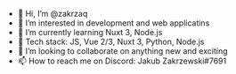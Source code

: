 - 👋 Hi, I’m @zakrzaq
- 👀 I’m interested in development and web applicatins
- 🌱 I’m currently learning Nuxt 3, Node.js
- 💙 Tech stack: JS, Vue 2/3, Nuxt 3, Python, Node.js
- 💞️ I’m looking to collaborate on anything new and exciting
- 📫 How to reach me on Discord: Jakub Zakrzewski#7691

<!---
zakrzaq/zakrzaq is a ✨ special ✨ repository because its `README.md` (this file) appears on your GitHub profile.
You can click the Preview link to take a look at your changes.
--->
